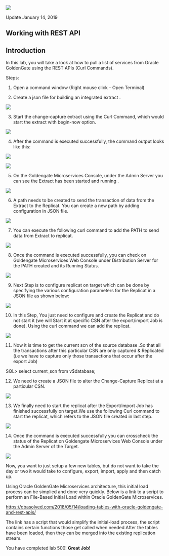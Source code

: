![](images/500/Lab500_1.PNG)

Update January 14, 2019

## Working with REST API
## Introduction

In this lab, you will take a look at how to pull a list of services from Oracle GoldenGate using the REST APIs (Curl Commands). 

Steps:
1. Open a command window (Right mouse click – Open Terminal)

2. Create a json file for building an integrated   extract .

![](images/500/extract_add.PNG)

3. Start the change-capture extract using the Curl Command, which would start the extract with begin-now option.

![](images/500/2.PNG)

4. After the command is executed successfully, the command output looks like this:

![](images/500/3.PNG)

![](images/500/4.PNG)

5. On the Goldengate Microservices Console, under the Admin Server you can see the Extract has been started and running .

![](images/500/4.PNG)

6. A path needs to be  created to send the transaction of data from the Extract to the Replicat. You can create a new path by adding configuration  in JSON file.

![](images/500/5.PNG)

7. You can execute the following curl command to add the PATH to send data from Extract to replicat.

![](images/500/6.PNG)

8. Once the command is executed successfully, you can check on Goldengate Microservices Web Console under Distribution Server for the PATH created  and its Running Status.

![](images/500/7.PNG)

9. Next Step is to configure replicat on target which can be done by specifying the various configuration parameters for the Replicat in a JSON file as shown below:

![](images/500/8.PNG)

10. In this Step, You just need to configure and create the Replicat and do not start it (we will Start it at specific CSN after the export/import Job is done). Using the curl command we can add the replicat.

![](images/500/9.PNG)

11. Now it is time to get the current scn of the source database .So that all the  transactions after this particular CSN are only captured & Replicated (i.e we have to capture only those transactions that occur after the export Job)

SQL> select current_scn from v$database;

12. We need to create a JSON file to alter the Change-Capture Replicat at a particular CSN.

![](images/500/10.PNG)

13. We finally need to start the replicat after the Export/import Job has finished successfully on target.We use the following Curl command to start the replicat, which refers to the JSON file created in last step.

![](images/500/11.PNG)

14. Once the command is executed successfully you can crosscheck the status of the Replicat on Goldengate Microservices Web Console under the Admin Server of the Target.

![](images/500/12.PNG)

Now, you want to just setup a few new tables, but do not want to take the day or two it would take to configure, export, import, apply and then catch up.

Using Oracle GoldenGate Microservices architecture, this initial load process can be simplied and done very quickly. Below is a link to a script to perform an File-Based Initial Load within Oracle GoldenGate Microservices.

https://dbasolved.com/2018/05/14/loading-tables-with-oracle-goldengate-and-rest-apis/

The link has a script that would simplify the initial-load process, the script contains certain functions those get called when needed.After the tables have been loaded, then they can be merged into the existing replication stream.

You have completed lab 500!   **Great Job!**


 








